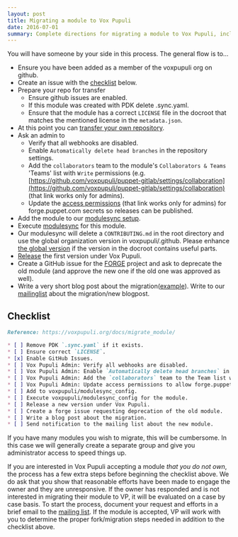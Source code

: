 ```yaml
---
layout: post
title: Migrating a module to Vox Pupuli
date: 2016-07-01
summary: Complete directions for migrating a module to Vox Pupuli, including the process for forking and assuming ownership of an abandoned module.
---
```


You will have someone by your side in this process. The general flow is to…

* Ensure you have been added as a member of the voxpupuli org on github.
* Create an issue with the [checklist](#checklist) below.
* Prepare your repo for transfer
    * Ensure github issues are enabled.
    * If this module was created with PDK delete .sync.yaml.
    * Ensure that the module has a correct `LICENSE` file in the docroot that matches the mentioned license in the `metadata.json`.
* At this point you can [transfer your own repository](https://docs.github.com/repositories/creating-and-managing-repositories/transferring-a-repository).
* Ask an admin to
    * Verify that all webhooks are disabled.
    * Enable `Automatically delete head branches` in the repository settings.
    * Add the `collaborators` team to the module's `Collaborators & Teams` 'Teams' list with `Write` permissions (e.g. [https://github.com/voxpupuli/puppet-gitlab/settings/collaboration](https://github.com/voxpupuli/puppet-gitlab/settings/collaboration) (that link works only for admins).
    * Update the [access permissions](https://github.com/organizations/voxpupuli/settings/secrets/actions) (that link works only for admins) for forge.puppet.com secrets so releases can be published.
* Add the module to our [modulesync setup][managed_modules].
* Execute [modulesync][msync] for this module.
* Our modulesync will delete a `CONTRIBUTING.md` in the root directory and use the global organization version in voxpupuli/.github.  Please enhance [the global version][contrib] if the version in the docroot contains useful parts.
* [Release][release] the first version under Vox Pupuli.
* Create a GitHub issue for the [FORGE][forge] project and ask to deprecate the old module (and approve the new one if the old one was approved as well).
* Write a very short blog post about the migration([example][example]). Write to our [mailinglist](mailto:voxpupuli@groups.io) about the migration/new blogpost.

## Checklist
```markdown
Reference: https://voxpupuli.org/docs/migrate_module/

* [ ] Remove PDK `.sync.yaml` if it exists.
* [ ] Ensure correct `LICENSE`.
* [x] Enable GitHub Issues.
* [ ] Vox Pupuli Admin: Verify all webhooks are disabled.
* [ ] Vox Pupuli Admin: Enable `Automatically delete head branches` in repository settings.
* [ ] Vox Pupuli Admin: Add the `collaborators` team to the Team list with `Write` permissions.
* [ ] Vox Pupuli Admin: Update access permissions to allow forge.puppet.com secret access for releases.
* [ ] Add to voxpupuli/modulesync_config.
* [ ] Execute voxpupuli/modulesync_config for the module.
* [ ] Release a new version under Vox Pupuli.
* [ ] Create a forge issue requesting deprecation of the old module.
* [ ] Write a blog post about the migration.
* [ ] Send notification to the mailing list about the new module.
```

If you have many modules you wish to migrate, this will be cumbersome.
In this case we will generally create a separate group and give you
administrator access to speed things up.

If you are interested in Vox Pupuli accepting a module *that you do not own*, the process has a few extra steps before beginning the checklist above.
We do ask that you show that reasonable efforts have been made to engage the owner and they are unresponsive.
If the owner has responded and is not interested in migrating their module to VP, it will be evaluated on a case by case basis.
To start the process, document your request and efforts in a brief email to the [mailing list](https://groups.io/g/voxpupuli/).
If the module is accepted, VP will work with you to determine the proper fork/migration steps needed in addition to the checklist above.

[managed_modules]: https://github.com/voxpupuli/modulesync_config/blob/master/managed_modules.yml
[msync]: https://github.com/voxpupuli/modulesync_config#modulesync-configs
[release]: https://voxpupuli.org/docs/releasing_version/
[contrib]: https://github.com/voxpupuli/.github/blob/master/CONTRIBUTING.md
[forge]: https://github.com/puppetlabs/forge_issues/issues/new/choose
[approve]: https://github.com/puppetlabs/puppet-approved-modules/issues/new?assignees=&labels=&template=puppet-approved-modules.md&title=
[example]: https://github.com/voxpupuli/voxpupuli.github.io/blob/master/_posts/2023-12-05-nsswitch-migration.md
